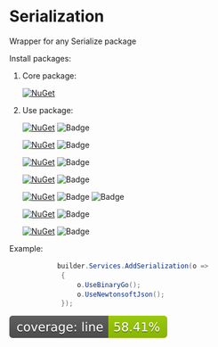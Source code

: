 # Serialization
Wrapper for any Serialize package

Install packages:

1. Core package:

    [![NuGet](https://img.shields.io/badge/EasyMicroservices-Serialization-orange.svg)](https://www.nuget.org/packages/EasyMicroservices.Serialization.DependencyInjection/)


2. Use package:

   [![NuGet](https://img.shields.io/badge/EasyMicroservicesSerialization-BinaryGo-orange.svg)](https://www.nuget.org/packages/EasyMicroservices.Serialization.BinaryGo/) ![Badge](https://img.shields.io/badge/Binary-8A2BE2)
   
   [![NuGet](https://img.shields.io/badge/EasyMicroservicesSerialization-MemoryPack-orange.svg)](https://www.nuget.org/packages/EasyMicroservices.Serialization.MemoryPack/) ![Badge](https://img.shields.io/badge/Binary-8A2BE2)
   
   [![NuGet](https://img.shields.io/badge/EasyMicroservicesSerialization-MessagePack-orange.svg)](https://www.nuget.org/packages/EasyMicroservices.Serialization.MessagePack/) ![Badge](https://img.shields.io/badge/Binary-8A2BE2)
   
   [![NuGet](https://img.shields.io/badge/EasyMicroservicesSerialization-NewtonsoftJson-orange.svg)](https://www.nuget.org/packages/EasyMicroservices.Serialization.Newtonsoft.Json/) ![Badge](https://img.shields.io/badge/Text-8A2BE2)
   
   [![NuGet](https://img.shields.io/badge/EasyMicroservicesSerialization-SystemTextJson-orange.svg)](https://www.nuget.org/packages/EasyMicroservices.Serialization.System.Text.Json/) ![Badge](https://img.shields.io/badge/Text-8A2BE2) ![Badge](https://img.shields.io/badge/Binary-8A2BE2)
   
   [![NuGet](https://img.shields.io/badge/EasyMicroservicesSerialization-SystemTextXml-orange.svg)](https://www.nuget.org/packages/EasyMicroservices.Serialization.System.Text.Xml/) ![Badge](https://img.shields.io/badge/Text-8A2BE2)
   
   [![NuGet](https://img.shields.io/badge/EasyMicroservicesSerialization-YamlDotNet-orange.svg)](https://www.nuget.org/packages/EasyMicroservices.Serialization.YamlDotNet/) ![Badge](https://img.shields.io/badge/Text-8A2BE2)

 Example:

```csharp
            builder.Services.AddSerialization(o => 
             { 
                 o.UseBinaryGo(); 
                 o.UseNewtonsoftJson(); 
             });
```

[![Line Coverage Status](./src/CSharp/coverage-badge-line.svg)](https://github.com/danpetitt/open-cover-badge-generator-action/)
